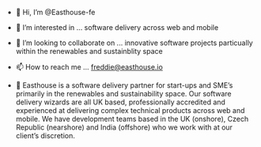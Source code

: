 - 👋 Hi, I’m @Easthouse-fe
- 👀 I’m interested in ... software delivery across web and mobile
- 💞️ I’m looking to collaborate on ... innovative software projects particually within the renewables and sustainblity space
- 📫 How to reach me ... freddie@easthouse.io

- 🌳 Easthouse is a software delivery partner for start-ups and SME’s primarily in the renewables and sustainability space. Our software delivery wizards are all UK based, professionally accredited and experienced at delivering complex technical products across web and mobile.
     We have development teams based in the UK (onshore), Czech Republic (nearshore) and India (offshore) who we work with at our client’s discretion.
